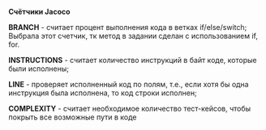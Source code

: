 ****Счётчики Jacoco****

**BRANCH** - считает процент выполнения кода в ветках if/else/switch;
Выбрала этот счетчик, тк метод в задании сделан с использованием if, for.

**INSTRUCTIONS** - считает количество инструкций в байт коде, которые были исполнены;

**LINE** - проверяет исполненный код по полям, т.е., если хотя бы одна инструкция была исполнена,
то код строки исполнен;

**COMPLEXITY** - считает  необходимое количество тест-кейсов,
 чтобы покрыть все возможные пути в коде

